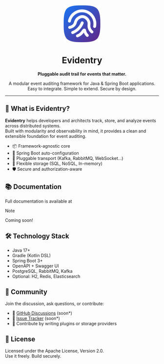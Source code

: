 <p align="center">
  <img src="https://raw.githubusercontent.com/evidentry/.github/refs/heads/main/evidentry-logo.svg" width="120" alt="Evidentry Logo" />
</p>

<h1 align="center">Evidentry</h1>

<p align="center"><b>Pluggable audit trail for events that matter.</b></p>

<p align="center">
  A modular event auditing framework for Java & Spring Boot applications.<br />
  Easy to integrate. Simple to extend. Secure by design.
</p>

---

## 🚀 What is **Evidentry**?

**Evidentry** helps developers and architects track, store, and analyze events across distributed systems.  
Built with modularity and observability in mind, it provides a clean and extensible foundation for event auditing.

- 📦 Framework-agnostic core
- 🌱 Spring Boot auto-configuration
- 📨 Pluggable transport (Kafka, RabbitMQ, WebSocket...)
- 💾 Flexible storage (SQL, NoSQL, In-memory)
- 🛡️ Secure and authorization-aware

## 📚 Documentation

Full documentation is available at  

> [!NOTE]
>
> Coming soon!

## 🛠 Technology Stack

- Java 17+
- Gradle (Kotlin DSL)
- Spring Boot 3+
- OpenAPI + Swagger UI
- PostgreSQL, RabbitMQ, Kafka
- Optional: H2, Redis, Elasticsearch

## 👥 Community

Join the discussion, ask questions, or contribute:

- 💬 [GitHub Discussions](https://github.com/orgs/evidentry/discussions) (soon*)
- 🐛 [Issue Tracker](https://github.com/evidentry/evidentry-core/issues) (soon*)
- 🧪 Contribute by writing plugins or storage providers

## 📄 License

Licensed under the Apache License, Version 2.0.  
Use it freely. Build securely.

